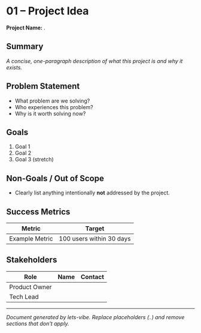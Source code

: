 # 01 – Project Idea

**Project Name:** .

## Summary

_A concise, one-paragraph description of what this project is and why it exists._

## Problem Statement

- What problem are we solving?
- Who experiences this problem?
- Why is it worth solving now?

## Goals

1. Goal 1
2. Goal 2
3. Goal 3 (stretch)

## Non-Goals / Out of Scope

- Clearly list anything intentionally **not** addressed by the project.

## Success Metrics

| Metric         | Target                   |
| -------------- | ------------------------ |
| Example Metric | 100 users within 30 days |

## Stakeholders

| Role          | Name | Contact |
| ------------- | ---- | ------- |
| Product Owner |      |         |
| Tech Lead     |      |         |

---

_Document generated by lets-vibe. Replace placeholders (`.`) and remove sections that don't apply._
